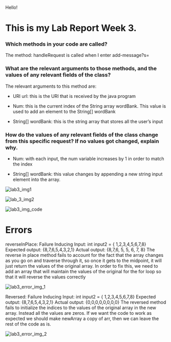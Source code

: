 Hello!

# This is my Lab Report Week 3. 


### Which methods in your code are called?

The method: handleRequest is called when I enter add-message?s=<String>

  
### What are the relevant arguments to those methods, and the values of any relevant fields of the class?

The relevant arguments to this method are:

- URI url: this is the URI that is received by the java program
  
- Num: this is the current index of the String array wordBank. This value is used to add an element to the String[] wordBank

- String[] wordBank: this is the string array that stores all the user’s input

  
### How do the values of any relevant fields of the class change from this specific request? If no values got changed, explain why.

- Num: with each input, the num variable increases by 1 in order to match the index

- String[] wordBank: this value changes by appending a new string input element into the array. 

  
  
  
![lab3_img1](https://user-images.githubusercontent.com/122569310/215379064-2dbe1405-c33c-4e3c-bea3-87cfe743eba2.png)

![lab_3_img2](https://user-images.githubusercontent.com/122569310/215379058-0c078fcb-bd53-4f45-a5ed-57b066b120ab.png)

![lab3_img_code](https://user-images.githubusercontent.com/122569310/215556577-445200ea-5e72-4c57-9072-488685c3f660.png)


# Errors


reverseInPlace:
Failure Inducing Input: int input2 = { 1,2,3,4,5,6,7,8}
Expected output: {8,7,6,5,4,3,2,1}
Actual output: {8,7,6, 5, 5, 6, 7, 8}
The reverse in place method fails to account for the fact that the array changes as you go on and traverse through it, so once it gets to the midpoint, it will just return the values of the original array. In order to fix this, we need to add an array that will maintain the values of the original for the for loop so that it will reverse the values correctly 

![lab3_error_img_1](https://user-images.githubusercontent.com/122569310/215555942-9340bcb3-bd9d-4170-b3ee-1289b969bc8c.png)



Reversed: 
Failure Inducing Input: int input2 = { 1,2,3,4,5,6,7,8}
Expected output: {8,7,6,5,4,3,2,1}
Actual output: {0,0,0,0,0,0,0,0}
The reversed method fails to initialize the indices to the values of the original array in the new array. Instead all the values are zeros. If we want the code to work as expected we should make newArray a copy of arr, then we can leave the rest of the code as is. 


![lab3_error_img_2](https://user-images.githubusercontent.com/122569310/215555955-c1baed41-82ce-44ec-9202-42d6b0169950.png)
